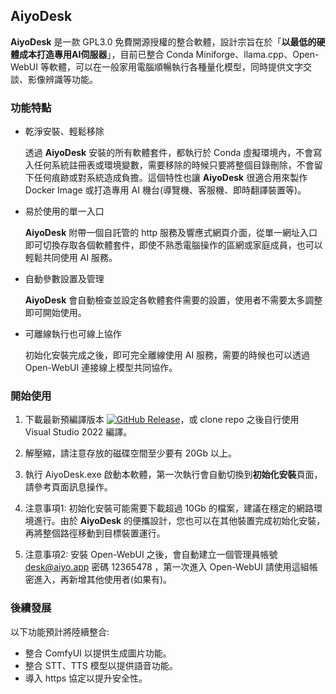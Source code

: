 ## **AiyoDesk**

**AiyoDesk** 是一款 GPL3.0 免費開源授權的整合軟體，設計宗旨在於「**以最低的硬體成本打造專用AI伺服器**」，目前已整合 Conda Miniforge、llama.cpp、Open-WebUI 等軟體，可以在一般家用電腦順暢執行各種量化模型，同時提供文字交談、影像辨識等功能。


### **功能特點**

- 乾淨安裝、輕鬆移除

  透過 **AiyoDesk** 安裝的所有軟體套件，都執行於 Conda 虛擬環境內，不會寫入任何系統註冊表或環境變數，需要移除的時候只要將整個目錄刪除，不會留下任何痕跡或對系統造成負擔。這個特性也讓 **AiyoDesk** 很適合用來製作 Docker Image 或打造專用 AI 機台(導覽機、客服機、即時翻譯裝置等)。
  
- 易於使用的單一入口

  **AiyoDesk** 附帶一個自託管的 http 服務及響應式網頁介面，從單一網址入口即可切換存取各個軟體套件，即使不熟悉電腦操作的區網或家庭成員，也可以輕鬆共同使用 AI 服務。

- 自動參數設置及管理

  **AiyoDesk** 會自動檢查並設定各軟體套件需要的設置，使用者不需要太多調整即可開始使用。

- 可離線執行也可線上協作

  初始化安裝完成之後，即可完全離線使用 AI 服務，需要的時候也可以透過 Open-WebUI 連接線上模型共同協作。


### **開始使用**

1. 下載最新預編譯版本 [![GitHub Release](https://img.shields.io/github/v/release/phidiassj/AiyoDesk)](https://github.com/phidiassj/AiyoDesk/releases/latest)，或 clone repo 之後自行使用 Visual Studio 2022 編譯。

2. 解壓縮，請注意存放的磁碟空間至少要有 20Gb 以上。

3. 執行 AiyoDesk.exe 啟動本軟體，第一次執行會自動切換到**初始化安裝**頁面，請參考頁面訊息操作。

4. 注意事項1: 初始化安裝可能需要下載超過 10Gb 的檔案，建議在穩定的網路環境進行。由於 **AiyoDesk** 的便攜設計，您也可以在其他裝置完成初始化安裝，再將整個路徑移動到目標裝置運行。

5. 注意事項2: 安裝 Open-WebUI 之後，會自動建立一個管理員帳號 desk@aiyo.app 密碼 12365478 ，第一次進入 Open-WebUI 請使用這組帳密進入，再新增其他使用者(如果有)。


### **後續發展**

以下功能預計將陸續整合:

- 整合 ComfyUI 以提供生成圖片功能。
- 整合 STT、TTS 模型以提供語音功能。
- 導入 https 協定以提升安全性。




